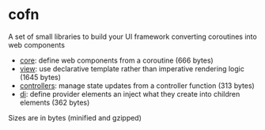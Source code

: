 # cofn

A set of small libraries to build your UI framework converting coroutines into web components

* [core](./packages/core): define web components from a coroutine (666 bytes)
* [view](./packages/view): use declarative template rather than imperative rendering logic (1645 bytes)
* [controllers](./packages/controllers): manage state updates from a controller function (313 bytes)
* [di](./packages/di): define provider elements an inject what they create into children elements (362 bytes)

Sizes are in bytes (minified and gzipped) 
